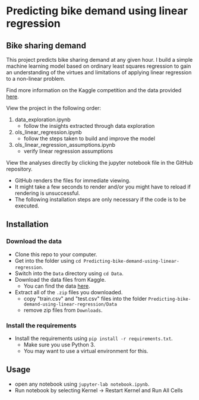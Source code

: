 # Predicting bike demand using linear regression

Bike sharing demand
---------------------------
This project predicts bike sharing demand at any given hour. I build a simple machine learning model based on ordinary least squares regression to gain an understanding of the virtues and limitations of applying linear regression to a non-linear problem.

Find more information on the Kaggle competition and the data provided [here](https://www.kaggle.com/c/bike-sharing-demand/overview).

View the project in the following order:
1. data_exploration.ipynb
    - follow the insights extracted through data exploration
2. ols_linear_regression.ipynb
    - follow the steps taken to build and improve the model
3. ols_linear_regression_assumptions.ipynb
    - verify linear regression assumptions

View the analyses directly by clicking the jupyter notebook file in the GitHub repository.
  - GitHub renders the files for immediate viewing.
  - It might take a few seconds to render and/or you might have to reload if rendering is unsuccessful.
  - The following installation steps are only necessary if the code is to be executed.

Installation
---------------------------

### Download the data

* Clone this repo to your computer.
* Get into the folder using `cd Predicting-bike-demand-using-linear-regression`.
* Switch into the `Data` directory using `cd Data`.
* Download the data files from Kaggle.  
    * You can find the data [here](https://www.kaggle.com/c/bike-sharing-demand/data).
* Extract all of the `.zip` files you downloaded.
    * copy "train.csv" and "test.csv" files into the folder `Predicting-bike-demand-using-linear-regression/Data`
    * remove zip files from `Downloads`.


### Install the requirements

* Install the requirements using `pip install -r requirements.txt`.
    * Make sure you use Python 3.
    * You may want to use a virtual environment for this.

Usage
-----------------------
* open any notebook using `jupyter-lab notebook.ipynb`.
* Run notebook by selecting Kernel -> Restart Kernel and Run All Cells
